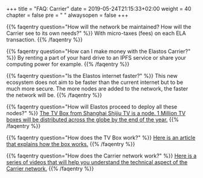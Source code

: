 +++
title = "FAQ: Carrier"
date = 2019-05-24T21:15:33+02:00
weight = 40
chapter = false
pre = "<i class='fa ela-page'></i> "
alwaysopen = false
+++ 

{{% faqentry question="How will the network be maintained? How will the Carrier see to its own needs?" %}}
With micro-taxes (fees) on each ELA transaction.
{{% /faqentry %}}

{{% faqentry question="How can I make money with the Elastos Carrier?" %}}
By renting a part of your hard drive to an IPFS service or share your computing power for example.
{{% /faqentry %}}

{{% faqentry question="Is the Elastos internet faster?" %}}
This new ecosystem does not aim to be faster than the current internet but to be much more secure. The more nodes are added to the network, the faster the network will be.
{{% /faqentry %}}

{{% faqentry question="How will Elastos proceed to deploy all these nodes?" %}}
[The TV Box from Shanghai Shijiu TV is a node. 1 Million TV boxes will be distributed across the globe by the end of the year.](https://elanews.net/2018/08/08/elastos-tv-box-to-bring-1-million-carrier-nodes-by-end-of-year/)
{{% /faqentry %}}

{{% faqentry question="How does the TV Box work?" %}}
[Here is an article that explains how the box works.](https://elanews.net/2018/08/08/elastos-tv-box-to-bring-1-million-carrier-nodes-by-end-of-year/)
{{% /faqentry %}}

{{% faqentry question="How does the Carrier network work?" %}}
[Here is a series of videos that will help you understand the technical aspect of the Carrier network.](https://elanews.net/videos/elastos-carrier-explained-series/)
{{% /faqentry %}}
